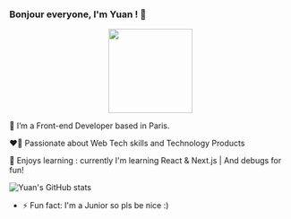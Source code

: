 ### Bonjour everyone, I'm Yuan ! 👋

<div id="header" align="center">
  <img src="https://media.giphy.com/media/IoP0PvbbSWGAM/giphy.gif" width="150"/>
</div>


🌱 I’m a Front-end Developer based in Paris.
 
❤️‍🔥 Passionate about Web Tech skills and Technology Products
   
👾 Enjoys learning : currently I'm learning React & Next.js | And debugs for fun!


 ![Yuan's GitHub stats](https://github-readme-stats.vercel.app/api?username=yuanliuddd&show_icons=true&theme=great-gatsby)


- ⚡ Fun fact: I'm a Junior so pls be nice :)

